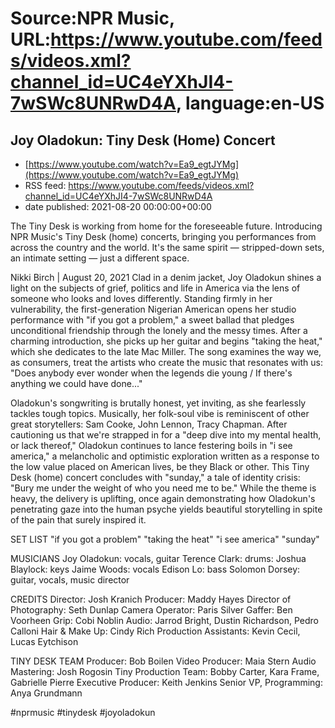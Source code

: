 # Source:NPR Music, URL:https://www.youtube.com/feeds/videos.xml?channel_id=UC4eYXhJI4-7wSWc8UNRwD4A, language:en-US

## Joy Oladokun: Tiny Desk (Home) Concert
 - [https://www.youtube.com/watch?v=Ea9_egtJYMg](https://www.youtube.com/watch?v=Ea9_egtJYMg)
 - RSS feed: https://www.youtube.com/feeds/videos.xml?channel_id=UC4eYXhJI4-7wSWc8UNRwD4A
 - date published: 2021-08-20 00:00:00+00:00

The Tiny Desk is working from home for the foreseeable future. Introducing NPR Music's Tiny Desk (home) concerts, bringing you performances from across the country and the world. It's the same spirit — stripped-down sets, an intimate setting — just a different space.

Nikki Birch | August 20, 2021
Clad in a denim jacket, Joy Oladokun shines a light on the subjects of grief, politics and life in America via the lens of someone who looks and loves differently. Standing firmly in her vulnerability, the first-generation Nigerian American opens her studio performance with "if you got a problem," a sweet ballad that pledges unconditional friendship through the lonely and the messy times. After a charming introduction, she picks up her guitar and begins "taking the heat," which she dedicates to the late Mac Miller. The song examines the way we, as consumers, treat the artists who create the music that resonates with us: "Does anybody ever wonder when the legends die young / If there's anything we could have done..."

Oladokun's songwriting is brutally honest, yet inviting, as she fearlessly tackles tough topics. Musically, her folk-soul vibe is reminiscent of other great storytellers: Sam Cooke, John Lennon, Tracy Chapman. After cautioning us that we're strapped in for a "deep dive into my mental health, or lack thereof," Oladokun continues to lance festering boils in "i see america," a melancholic and optimistic exploration written as a response to the low value placed on American lives, be they Black or other. This Tiny Desk (home) concert concludes with "sunday," a tale of identity crisis: "Bury me under the weight of who you need me to be." While the theme is heavy, the delivery is uplifting, once again demonstrating how Oladokun's penetrating gaze into the human psyche yields beautiful storytelling in spite of the pain that surely inspired it.

SET LIST
"if you got a problem"
"taking the heat"
"i see america"
"sunday"

MUSICIANS
Joy Oladokun: vocals, guitar
Terence Clark: drums:
Joshua Blaylock: keys
Jaime Woods: vocals
Edison Lo: bass
Solomon Dorsey: guitar, vocals, music director

CREDITS
Director: Josh Kranich
Producer: Maddy Hayes
Director of Photography: Seth Dunlap
Camera Operator: Paris Silver
Gaffer: Ben Voorheen
Grip: Cobi Noblin
Audio: Jarrod Bright, Dustin Richardson, Pedro Calloni
Hair & Make Up: Cindy Rich
Production Assistants: Kevin Cecil, Lucas Eytchison

TINY DESK TEAM
Producer: Bob Boilen
Video Producer: Maia Stern
Audio Mastering: Josh Rogosin
Tiny Production Team: Bobby Carter, Kara Frame, Gabrielle Pierre
Executive Producer: Keith Jenkins
Senior VP, Programming: Anya Grundmann

#nprmusic #tinydesk #joyoladokun

